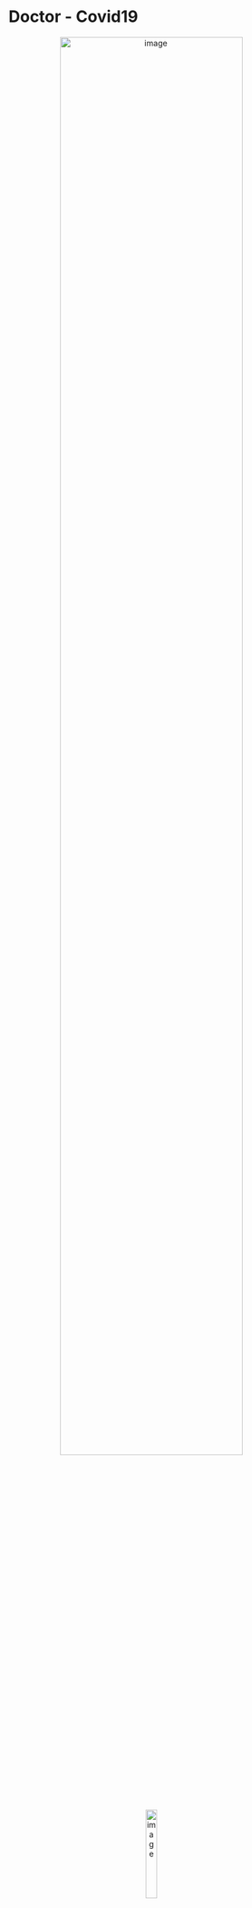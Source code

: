 # Doctor - Covid19

<div align="center">
  <img alt="image" src="https://github.com/user-attachments/assets/f4b69845-ddab-4308-948a-891fba6199d3" width="80%" /> </br>
  <img alt="image" src="https://github.com/user-attachments/assets/ce406b7a-5042-4da9-9a3a-6a43143004c6" width="20%" />
</div>

